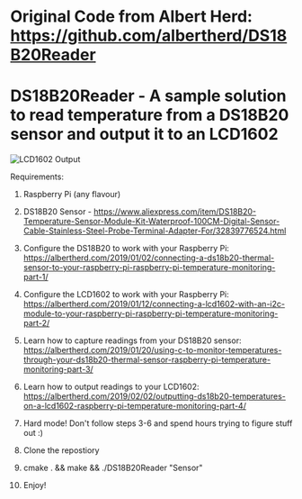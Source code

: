 # Original Code from Albert Herd: https://github.com/albertherd/DS18B20Reader

# DS18B20Reader - A sample solution to read temperature from a DS18B20 sensor and output it to an LCD1602

![LCD1602 Output](LCD1602Output.jpg)

Requirements:
  1) Raspberry Pi (any flavour)
  
  2) DS18B20 Sensor - https://www.aliexpress.com/item/DS18B20-Temperature-Sensor-Module-Kit-Waterproof-100CM-Digital-Sensor-Cable-Stainless-Steel-Probe-Terminal-Adapter-For/32839776524.html
  
  3) Configure the DS18B20 to work with your Raspberry Pi: https://albertherd.com/2019/01/02/connecting-a-ds18b20-thermal-sensor-to-your-raspberry-pi-raspberry-pi-temperature-monitoring-part-1/
  
  4) Configure the LCD1602 to work with your Raspberry Pi: https://albertherd.com/2019/01/12/connecting-a-lcd1602-with-an-i2c-module-to-your-raspberry-pi-raspberry-pi-temperature-monitoring-part-2/
  
  5) Learn how to capture readings from your DS18B20 sensor: https://albertherd.com/2019/01/20/using-c-to-monitor-temperatures-through-your-ds18b20-thermal-sensor-raspberry-pi-temperature-monitoring-part-3/
  
  6) Learn how to output readings to your LCD1602: https://albertherd.com/2019/02/02/outputting-ds18b20-temperatures-on-a-lcd1602-raspberry-pi-temperature-monitoring-part-4/
  
  7) Hard mode! Don't follow steps 3-6 and spend hours trying to figure stuff out :)
  
  8) Clone the repostiory
  
  7) cmake . && make && ./DS18B20Reader "Sensor"
  
  8) Enjoy!
